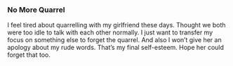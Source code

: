 ### No More Quarrel
I feel tired about quarrelling with my girlfriend these days. Thought we both were too idle to talk with each other normally. I just want to transfer my focus on something else to forget the quarrel. And also I won’t give her an apology about my rude words. That’s my final self-esteem. Hope her could forget that too.
